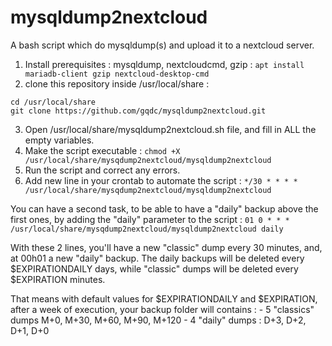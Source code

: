 # mysqldump2nextcloud
A bash script which do mysqldump(s) and upload it to a nextcloud server.

1. Install prerequisites : mysqldump, nextcloudcmd, gzip :
`apt install mariadb-client gzip nextcloud-desktop-cmd`
2. clone this repository inside /usr/local/share :
```
cd /usr/local/share
git clone https://github.com/gqdc/mysqldump2nextcloud.git
```
3. Open /usr/local/share/mysqldump2nextcloud.sh file, and fill in ALL the empty variables.
4. Make the script executable :
`chmod +X /usr/local/share/mysqdump2nextcloud/mysqldump2nextcloud`
6. Run the script and correct any errors.
7. Add new line in your crontab to automate the script :
`*/30 * * * * /usr/local/share/mysqdump2nextcloud/mysqldump2nextcloud`
  
You can have a second task, to be able to have a "daily" backup above the first ones, by adding the "daily" parameter to the script :
`01 0 * * * /usr/local/share/mysqdump2nextcloud/mysqldump2nextcloud daily`
  
With these 2 lines, you'll have a new "classic" dump every 30 minutes, and, at 00h01 a new "daily" backup.
The daily backups will be deleted every $EXPIRATIONDAILY days, while "classic" dumps will be deleted every $EXPIRATION minutes.
  
That means with default values for $EXPIRATIONDAILY and $EXPIRATION, after a week of execution, your backup folder will contains :
    - 5 "classics" dumps M+0, M+30, M+60, M+90, M+120
    - 4 "daily" dumps : D+3, D+2, D+1, D+0
